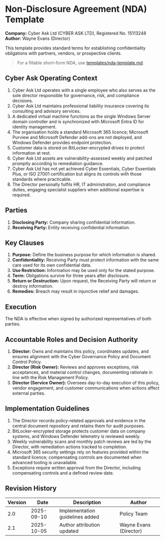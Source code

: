 # Non-Disclosure Agreement (NDA) Template

**Company:** Cyber Ask Ltd (CYBER ASK LTD), Registered No. 15113248  
**Author:** Wayne Evans (Director)

This template provides standard terms for establishing confidentiality obligations with partners, vendors, or prospective clients.

> For a fillable short-form NDA, use [templates/nda-template.md](../../templates/nda-template.md).

## Cyber Ask Operating Context

1. Cyber Ask Ltd operates with a single employee who also serves as the sole director responsible for governance, risk, and compliance decisions.
2. Cyber Ask Ltd maintains professional liability insurance covering its consulting and advisory services.
3. A dedicated virtual machine functions as the single Windows Server domain controller and is synchronized with Microsoft Entra ID for identity management.
4. The organisation holds a standard Microsoft 365 licence; Microsoft Purview and Microsoft Defender add-ons are not deployed, and Windows Defender provides endpoint protection.
5. Customer data is stored on BitLocker-encrypted drives to protect information at rest.
6. Cyber Ask Ltd assets are vulnerability-assessed weekly and patched promptly according to remediation guidance.
7. Cyber Ask Ltd has not yet achieved Cyber Essentials, Cyber Essentials Plus, or ISO 27001 certification but aligns its controls with those standards where practicable.
8. The Director personally fulfils HR, IT administration, and compliance duties, engaging specialist suppliers when additional expertise is required.



## Parties

1. **Disclosing Party:** Company sharing confidential information.
2. **Receiving Party:** Entity receiving confidential information.

## Key Clauses

1. **Purpose:** Define the business purpose for which information is shared.
2. **Confidentiality:** Receiving Party must protect information with the same care used for its own confidential data.
3. **Use Restriction:** Information may be used only for the stated purpose.
4. **Term:** Obligations survive for three years after disclosure.
5. **Return or Destruction:** Upon request, the Receiving Party will return or destroy information.
6. **Remedies:** Breach may result in injunctive relief and damages.

## Execution

The NDA is effective when signed by authorized representatives of both parties.

## Accountable Roles and Decision Authority

1. **Director:** Owns and maintains this policy, coordinates updates, and ensures alignment with the Cyber Governance Policy and Document Control Policy.
2. **Director (Risk Owner):** Reviews and approves exceptions, risk acceptances, and material control changes, documenting rationale in line with the Risk Management Policy.
3. **Director (Service Owner):** Oversees day-to-day execution of this policy, vendor engagement, and customer communications when actions affect external parties.


## Implementation Guidelines
1. The Director records policy-related approvals and evidence in the central document repository and retains them for audit purposes.
2. BitLocker-encrypted storage protects customer data on company systems, and Windows Defender telemetry is reviewed weekly.
3. Weekly vulnerability scans and monthly patch reviews are led by the Director, with remediation actions tracked to completion.
4. Microsoft 365 security settings rely on features provided within the standard licence; compensating controls are documented when advanced tooling is unavailable.
5. Exceptions require written approval from the Director, including compensating controls and a defined review date.


## Revision History

| Version | Date | Description | Author |
| ------- | ---------- | ----------------------- | ------ |
| 2.0     | 2025-09-10 | Implementation guidelines added | Policy Team |
| 2.1     | 2025-10-05 | Author attribution updated | Wayne Evans (Director) |
